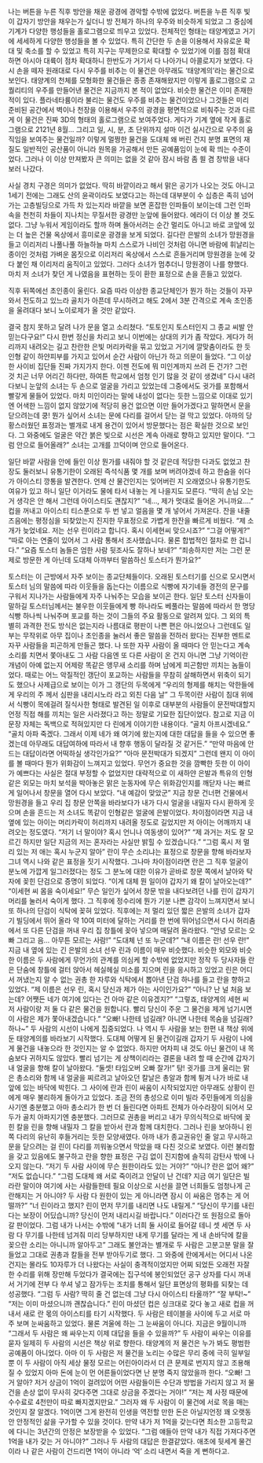 나는 버튼을 누른 직후 방안을 채운 광경에 경악할 수밖에 없었다. 버튼을 누른 직후 빛이 갑자기 방안을 채우는가 싶더니 방 전체가 하나의 우주와 비슷하게 되었고 그 중심에 기계가 다양한 행성들을 홀로그램으로 띄우고 있었다. 전체적인 형태는 태양계였고 거기에 세세하게 다양한 행성들을 볼 수 있었다.
특히 간단한 두 손을 이용해서 자유로운 확대 및 축소를 할 수 있었고 특히 지구는 무제한으로 확대할 수 있었기에 이를 점점 확대하면 아시아 대륙이 점차 확대하니 한반도가 거기서 다 나아가니 아콜로지가 보였다. 다시 손을 떼자 원래대로 다시 우주를 비추는 이 물건은 아무래도 ‘태양계의’라는 물건으로 보인다. 태양계의 천체를 모형화한 물건들은 종종 존재해왔지만 이렇게 홀로그램으로 고퀄리티의 우주를 만들어낸 물건은 지금까지 본 적이 없었다. 비슷한 물건은 이미 존재한 적이 있다. 플라네타륨이라 불리는 물건도 우주를 비추는 물건이었으나 그것들은 미리 준비된 공간에서 벽이나 천장을 이용해서 우주의 광경을 평면적으로 비춰주는 것과 다르게 이 물건은 진짜 3D의 형태의 홀로그램으로 보여주었다. 게다가 기계 옆에 작게 홀로그램으로 2121년 8월... 그리고 일, 시, 분, 초 단위까지 설마 이건 실시간으로 우주의 움직임을 보여주는 물건일까?
이렇게 멀쩡한 물건을 도대체 왜 버린 건지 분명 표면의 재질도 일반적인 공산품이 아니라 원목을 가공해서 만든 공예품임이 눈에 확 띄는 수준이었다. 그러나 이 이상 만져봤자 큰 의미는 없을 것 같아 잠시 바람 좀 쐴 겸 창밖을 내다보러 나갔다.

사실 경치 구경은 의미가 없었다. 딱히 바깥이라고 해서 맑은 공기가 나오는 것도 아니고 1세기 전에는 그래도 산의 윤곽이라도 보였다고는 하는데 대부분이 수 십층은 족히 넘어가는 고층빌딩으로 가득 차 있는지라 바깥을 보면 혼잡한 인파들이 보이는데 그런 인파 속을 천천히 차들이 지나치는 무질서한 광경만 눈앞에 들어왔다.
에라이 더 이상 볼 것도 없다. 그냥 누워서 게임이라도 할까 하며 돌아서려는 순간 멀리도 아니고 바로 코앞에 있는 더 높은 건물 옥상에서 흥미로운 광경을 보게 되었다. 길다란 은발의 소녀가 망원경을 들고 이리저리 나풀나풀 하늘하늘 마치 스스로가 나비인 것처럼 아니면 바람에 휘날리는 종이인 것처럼 가벼운 몸짓으로 이리저리 옥상에서 스스로 흔들거리며 망원경을 눈에 갖다 붙인 채 이리저리 움직이고 있었다. 그러다 소녀가 멈추더니 망원경이 나를 향했다. 마치 저 소녀가 찾던 게 나였음을 표현하는 듯이 환한 표정으로 손을 흔들고 있었다.

직후 뒤쪽에선 초인종이 울린다. 요즘 따라 이상한 종교단체인가 뭔가 하는 것들이 자꾸 와서 전도하고 있느라 골치가 아픈데 무시하려고 해도 2에서 3분 간격으로 계속 초인종을 울려대다 보니 노이로제가 올 것만 같았다.

결국 참지 못하고 달려 나가 문을 열고 소리쳤다.
“토토인지 토스터인지 그 종교 씨발 안 믿는다구요!”
다시 한번 정신을 차리고 보니 이번에는 상대의 키가 좀 작았다. 게다가 허리까지 내려오는 길고 찬란한 은빛 머리카락을 묶고 있었고 거기에 깔맞춤이라도 한 듯 인형 같이 하얀피부를 가지고 있어서 순간 사람이 아닌가 하고 의문이 들었다.
“그 이상한 사이비 집단들 진짜 가지가지 한다. 이젠 전도에 뭐 미인계까지 쓰려 든 건가? 그런 것 치곤 너무 어리긴 하다만, 하여튼 학교에서 엄청 인기 많을 것 같이 생겼네”
다시 내려다보니 눈앞의 소녀는 두 손으로 얼굴을 가리고 있었는데 그중에서도 귓가를 포함해서 빨갛게 물들어 있었다. 마치 미인이라는 말에 내성이 없다는 듯한 느낌으로 이대로 있기엔 어색한 느낌이 없지 않았기에 적당히 용건 없으면 이만 들어가겠다고 말하면서 문을 닫으려는데
쿵!
뭔가 싶어서 소녀는 문에 다리를 걸어서 닫는 걸 막고 있었다. 아까의 당황스러웠던 표정과는 별개로 내게 용건이 있어서 방문했다는 점은 확실한 것으로 보인다. 그 와중에도 얼굴은 약간 붉은 빛으로 시선은 계속 아래로 향하고 있지만 말이다.
“그럼 안으로 들어올래?”
소녀는 고개를 끄덕이며 안으로 들어온다.

일단 바깥 사람을 안에 들인 이상 뭔가를 내줘야 할 것 같은데 적당한 다과도 없었고 찬장도 둘러보니 유통기한이 오래된 즉석식품 몇 개를 보며 버려야겠네 하고 한숨을 쉬다가 아이스티 깡통을 발견한다. 언제 산 물건인지는 잊어버린 지 오래였으나 유통기한도 여유가 있고 하니 일단 이거라도 물에 타서 내놓는 게 나을지도 모른다.
“딱히 손님 오는 거 생각은 안 해서 그런데 아이스티도 괜찮지?”
“네..., 제가 멋대로 들어온 거니까요....”
컵을 꺼내고 아이스티 티스푼으로 두 번 넣고 얼음을 몇 개 넣어서 가져온다. 잔을 내줄 즈음에는 평정심을 되찾았는지 진지한 무표정으로 가볍게 한잔을 빠르게 비웠다.
“제 소개가 늦었네요. 저는 선우 린이라고 합니다. 혹시 이세현씨 맞으시죠?”
“그걸 어떻게?”
“따로 아는 연줄이 있어서 그 사람 통해서 조사했습니다. 물론 합법적인 절차로 한 겁니다.”
“요즘 토스터 놈들은 엄한 사람 뒷조사도 잘하나 보네?”
“죄송하지만 저는 그런 문제로 방문한 게 아닌데 도대체 아까부터 말씀하신 토스터가 뭔가요?”

토스터는 이 근방에서 자주 보이는 종교단체들이다. 오래된 토스터기를 신으로 모시면서 토스터 님의 말씀에 따라 이웃들을 돕는다는 이름으로 식빵에 자기네들 경전의 문구를 구워서 지나가는 사람들에게 자주 나눠주는 모습을 보이곤 한다. 일단 토스터 신자들이 말하길 토스터님께서는 불우한 이웃들에게 빵 하나라도 베풀라는 말씀에 따라서 한 명당 식빵 하나씩 나눠주며 포교를 하는 것이 그들의 주요 활동으로 알려져 있다. 그 외의 특별히 과격한 전도 방식은 없는지라 나름대로 평판이 나쁜 편은 아니었으나 그런데도 일부는 무작위로 아무 집이나 초인종을 눌러서 좋은 말씀을 전하러 왔다는 진부한 멘트로 자꾸 사람들을 피곤하게 만들곤 했다. 나 또한 자꾸 사람이 올 때마다 안 믿는다고 계속 소리를 치면서 쫓아내도 그 사람 다음엔 또 다른 사람이 온 건지 아니면 그냥 기억이란 개념이 아예 없는지 어제랑 똑같은 앵무새 소리를 하며 남에게 피곤함만 끼치는 놈들이었다. 때로는 어느 악질적인 갱단이 포교하는 사람들을 무참히 살해하면서 위축이 되기도 했으나 사제급으로 보이는 이가 그 갱단의 두목에게 “우리의 형제를 해치는 악한들에게 우리의 주 께서 심판을 내리시노라 라고 외친 다음 날” 그 두목이란 사람이 침대 위에서 식빵이 목에걸려 질식사한 형태로 발견된 일 이후로 대부분의 사람들이 문전박대할지 언정 직접 해를 끼치는 일은 사라졌다고 하는 정말로 기묘한 집단이었다. 참고로 지금 이 문장 자체는 독백으로 적혀있지만 다 린에게 이야기한 내용이다.
“골치 아프시겠네요.”
“골치 아파 죽겠다. 그래서 이제 네가 왜 여기에 왔는지에 대한 대답을 들을 수 있으면 좋겠는데 아무래도 대답여하에 따라서 내 향후 행동이 달라질 것 같거든.”
“만약 마음에 안 드는 대답이라면 어떡하실 생각인가요?”
“아마 문전박대가 되겠지”
그런데 왠지 이 아이를 볼 때마다 뭔가 위화감이 느껴지고 있었다. 무언가 중요한 것을 깜빡한 듯한 이 아이가 예쁘다는 사실은 절대 부정할 수 없었지만 대략적으로 이 새하얀 은발과 특유의 인형 같은 외모는 마치 보석을 박아놓은 맑은 눈동자에 무슨 위화감인지를 깨닫자 나는 빠르게 일어나서 창문을 열어 다시 보았다.
“내 예감이 맞았군”
지금 창문 건너편 건물에서 망원경을 들고 우리 집 창문 안쪽을 바라보다가 내가 다시 얼굴을 내밀자 다시 환하게 웃으며 손을 흔드는 저 소녀도 똑같이 인형같은 얼굴에 은발이었다. 차이점이라면 지금 내 옆에 있는 아이는 머리카락이 허리까지 내려올 정도로 길었지만 저 아이는 어깨까지 내려오는 정도였다.
“저기 너 말이야? 혹시 언니나 여동생이 있어?”
“제 과거는 저도 잘 모르긴 하지만 일단 지금의 저는 혼자라는 사실만 밝힐 수 있겠습니다.”
“그럼 혹시 저 멀리 있는 저 애는 혹시 누군지 알아”
란이 무슨 소리냐는 표정으로 창문을 향해 바라보자 그녀 역시 나와 같은 표정을 짓기 시작했다. 그나마 차이점이라면 란은 그 직후 얼굴이 분노에 가깝게 일그러졌다는 정도 그 분노에 대한 이유가 곧바로 창문 쪽에서 날아와 탁자에 꽂힌 단검으로 증명이 되었다.
“이게 대체 뭔 일이야 갑자기 왜 칼이 날아오는데?”
“이세현 씨 몸을 숙이세요!”
무슨 일인가 싶어서 창문 밖을 내다보려던 나를 린이 갑자기 머리를 눌러서 숙이게 했다. 그 직후에 정수리에 뭔가 기분 나쁜 감각이 느껴지면서 보니 또 하나의 단검이 식탁에 꽂혀 있었다.
직후에는 저 멀리 있던 짧은 은발의 소녀가 갑자기 빌딩에서 뛰어 올라 약 10여 미터에 달하는 거리를 한 번에 뛰어넘으면서 다시 허리춤에서 또 다른 단검을 꺼내 우리 집 창틀에 꽂아 넣으며 매달려 올라왔다.
“안녕 모르는 오빠 그리고 음... 아무튼 모르는 사람!”
“도대체 넌 또 누군데?”
“내 이름은 란! 선우 란!”
지금 내 옆에 있는 긴 은발의 소녀 선우 린과 이름이 매우 비슷했다. 비슷한 외모와 비슷한 이름은 두 사람에게 무언가의 관계를 의심케 할 수밖에 없었지만 정작 두 당사자들 란은 단숨에 창틀에 걸터 앉아서 헤실헤실 미소를 지으며 린을 응시하고 있었고 린은 어디서 꺼냈는지 알 수 없는 권총 한 자루와 식탁에서 뽑아낸 단검 하나를 들고 란을 향하고 있었다.
“제 이름은 선우 린, 혹시 당신과 제가 아는 사이인가요?”
“아니? 난 널 처음 보는데? 어쨋든 네가 여기에 있다는 건 아마 같은 이유겠지?”
“그렇죠, 태양계의 세현 씨 저 사람이랑 저 둘 다 같은 물건을 원합니다. 빨리 당신이 주운 그 물건을 제게 넘기시면 이 사람은 제가 쫓아내겠습니다.”
“오빠! 나한테 넘길래? 아니면 나한테 목숨을 넘길래? 하나~”
두 사람의 시선이 나에게 집중되었다. 나 역시 두 사람을 보는 한편 내 책상 위에 둔 태양계의를 바라보기 시작했다. 도대체 어떻게 된 물건이길래 갑자기 두 사람이 나에게 물건을 내놓으라 한 것인지는 알 수 없었다. 하지만 어차피 내 것도 아닌 물건이 내 목숨보다 귀하지도 않았다. 빨리 넘기는 게 상책이리라는 결론을 내려 할 때 순간에 갑자기 내 얼굴을 향해 칼이 날아왔다.
“둘셋! 타임오버 오빠 잘가!”
탕! 귓가를 크게 울리는 맑은 총소리와 함께 내 얼굴을 찌르려고 날아오던 칼날은 총알과 함께 튕겨 나가 바로 내 앞에 있는 바닥에 박힌다. 그 사이에 란과 린이 싸움이 시작되었지만 아무래도 상황이 린에게 매우 불리하게 돌아가고 있었다. 조금 전의 총성으로 이미 빌라 주민들에게 의심을 사기엔 충분했고 아마 총소리가 한 번 더 들린다면 아파트 전체가 아수라장이 되어서 모두가 골치 아파지기엔 충분했다. 그러므로 권총을 버리고 내가 무의식적으로 바닥에 꽂힌 칼을 린을 향해 내밀자 그 칼을 받아서 란과 함께 대치한다. 그러나 린을 보아하니 왼쪽 다리의 유난히 후들거리는 듯한 모양새였다. 아까 내가 종교권유인 줄 알고 무시하고 문을 닫으려는 걸 린이 다리를 끼워놓으면서 막았을 때 다친 것으로 보였다. 이런 불리함을 갖고 있음에도 불구하고 란을 향한 표정은 구김 없이 진지함에 솔직히 감탄사 밖에 나오지 않는다.
“저기 두 사람 사이에 무슨 원한이라도 있는 거야?”
“아니? 란은 없어 왜?”
“저도 없습니다.”
“그럼 도대체 왜 서로 죽이려고 안달이 난 건데? 지금 여기 일단은 빌라란 말이야 여기에 사는 사람들한테 필요 이상으로 시선을 끌면 너희들도 엄청나게 곤란해지는 거 아니야? 두 사람 다 원한이 있는 게 아니라면 잠시 이 싸움은 멈추는 게 어떨까?”
“너 린이라고 했지? 린이 먼저 무기를 내리면 나도 내릴게.”
“당신이 무기를 내린다는 보장이 어딨습니까? 당신이 먼저 내리시길 바랍니다.”
이러다간 또 원점으로 돌아갈 판이었다. 그럼 내가 나서는 수밖에
“내가 너희 둘 사이로 들어갈 테니 셋 세면 두 사람 다 무기를 나한테 넘겨줘 미리 당부하지만 내게 무기를 달라는 게 내 손바닥에 칼을 꽂으란 소리는 아니니까 알아두고”
그래도 불안과는 별개로 두 사람은 고분고분 말을 잘 들었고 그대로 권총과 칼들을 전부 받아두기로 했다. 그 와중에 란에게서는 어디서 나온 건지는 몰라도 10자루가 더 나왔다는 사실이 충격적이었지만 어찌 되었든 오래전 자잘한 수리를 위해 장만해 두었다가 결국에는 집구석에 봉인되었던 공구 상자를 다시 꺼내서 거기에 전부 다 쑤셔 넣고 잠가두는 조치를 통해서 일단 표면상의 평화를 되찾는 데 성공했다.
“그럼 두 사람? 딱히 줄 건 없는데 그냥 다시 아이스티 타올까?”
“잘 부탁!~”
“저는 이미 마셨으니까 괜찮습니다.”
린이 마셨던 컵은 싱크대로 갖다 놓고 새로 컵을 꺼내서 새로 란 몫의 아이스티를 타기 시작했다.
두 사람은 테이블을 사이에 두고 서로 마주 보며 눈싸움하고 있었다. 물론 겨울에 하는 그 눈싸움이 아니다. 지금은 9월이니까
“그래서 두 사람은 왜 싸우는지 이제 대답을 들을 수 있을까?”
두 사람이 싸우는 이유를 묻자 일제히 두 사람의 시선은 책상 위로 향한다. 태양계의 저 물건은 누가 봐도 평범한 공예품이 아니었다. 아마 이 두 사람은 저 물건을 노리는 수많은 무리 중에 극히 일부일 뿐 이 두 사람이 아직 세상 물정 모르는 어린아이라서 더 큰 문제로 번지지 않고 조용해질 수 있었지 아마 돈에 눈이 먼 어른들이었다면 난 분명 죽지 않았을까 한다.
“오빠! 그거 알아? 저거 상금이 1억이 걸려있어 어떤 사람들이든 수단과 방법을 가리지 않고 저 물건을 손상 없이 무사히 갖다주면 그대로 상금을 주겠다는 거야!”
“저는 제 사정 때문에 수수료로 4천만이 따로 빠지겠지만요.”
그러자 왜 두 사람이 이 물건에 서로 목을 매는 것인지 잘 알겠다. 1억이면 그게 완전히 인생을 역전할 만한 돈은 아닐지언정 꽤 오랫동안 안정적인 삶을 구가할 수 있을 것이다. 만약 내가 저 1억을 갖는다면 최소한 고등학교에 다니는 3년간의 안정은 보장받을 수 있었다.
“그럼 얘들아 만약 내가 직접 가져다주면 1억을 내가 갖는 거 아니야?”
그러나 두 사람의 대답은 한결같았다. 애초에 뒷세계 물건이라 나 같은 사람이 건드리면 1억이 아니라 ‘억’ 소리 내면서 죽을 게 뻔하다고.